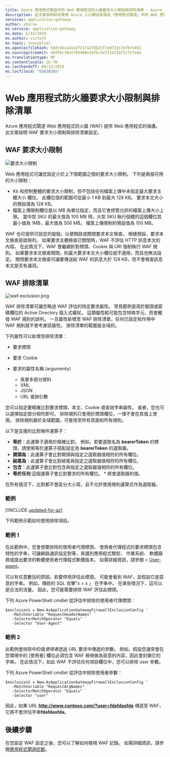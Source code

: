 ```yaml
---
title: Azure 應用程式閘道中的 Web 應用程式防火牆要求大小限制與排除清單 - Azure 入口網站
description: 此文章說明如何使用 Azure 入口網站來設定「應用程式閘道」中的 Web 應用程式防火牆要求大小限制與排除清單設定。
services: application-gateway
author: vhorne
ms.service: application-gateway
ms.date: 5/15/2019
ms.author: victorh
ms.topic: conceptual
ms.openlocfilehash: 5ddcdeca41e2f21fa27db25f7e0721c7ef87e491
ms.sourcegitcommit: d4dfbc34a1f03488e1b7bc5e711a11b72c717ada
ms.translationtype: MT
ms.contentlocale: zh-TW
ms.lasthandoff: 06/13/2019
ms.locfileid: "65620285"
---
```

# <a name="web-application-firewall-request-size-limits-and-exclusion-lists"></a>Web 應用程式防火牆要求大小限制與排除清單

Azure 應用程式閘道 Web 應用程式防火牆 (WAF) 提供 Web 應用程式的保護。 此文章說明 WAF 要求大小限制與排除清單設定。

## <a name="waf-request-size-limits"></a>WAF 要求大小限制

![要求大小限制](media/application-gateway-waf-configuration/waf-requestsizelimit.png)

Web 應用程式可讓您設定介於上下限範圍之間的要求大小限制。 下列是兩個可用的大小限制：

- Kb 和控制整體的要求大小限制，但不包括任何檔案上傳中未指定最大要求主體大小 欄位。 此欄位值的範圍可從最小 1 KB 到最大 128 KB。 要求本文大小的預設值為 128 KB。
- 檔案上傳限制欄位是以 MB 為單位指定，而且它會控管允許的檔案上傳大小上限。 當中型 SKU 的最大值為 100 MB 時，大型 SKU 執行個體的這個欄位其最小值為 1MB，最大值為 500 MB。 檔案上傳限制的預設值為 100 MB。

WAF 也可提供可設定的旋鈕，以便開啟或關閉要求本文檢查。 根據預設，要求本文檢查是啟用的。 如果要求主體檢查已關閉時，WAF 不評估 HTTP 訊息本文的內容。 在此情況下，WAF 會繼續針對標頭、Cookie 與 URI 強制執行 WAF 規則。 如果要求本文檢查關閉，則最大要求本文大小欄位就不適用，而且也無法設定。 關閉要求本文檢查可讓要傳送給 WAF 的訊息大於 128 KB，但不會檢查訊息本文是否有漏洞。

## <a name="waf-exclusion-lists"></a>WAF 排除清單

![waf-exclusion.png](media/application-gateway-waf-configuration/waf-exclusion.png)

WAF 排除清單可讓您略過 WAF 評估的特定要求屬性。 常見範例是用於驗證或密碼欄位的 Active Directory 插入式權杖。 這類屬性較可能包含特殊字元，而會觸發 WAF 規則的誤判。 一旦屬性新增至 WAF 排除清單，任何已設定和作用中 WAF 規則就不會考慮該屬性。 排除清單的範圍是全域的。

下列屬性可以新增至排除清單：

* 要求標頭
* 要求 Cookie
* 要求的屬性名稱 (argumenty)

   * 表單多部分資料
   * XML
   * JSON
   * URL 查詢引數

您可以指定要精確比對要求標頭、本文、Cookie 或查詢字串屬性。  或者，您也可以選擇指定部分相符即可。 排除規則只會用於標頭欄位，一律不會在其值上使用。 排除規則屬於全域範圍，可套用至所有頁面和所有規則。

以下是支援的比對條件運算子：

- **等於**：此運算子適用於精確比對。 例如，若要選取名為 **bearerToken** 的標頭，請使用等於運算子搭配設定為 **bearerToken** 的選取器。
- **開頭為**：此運算子會比對開頭與指定之選取器值相符的所有欄位。
- **結尾為**：此運算子會比對結尾與指定之選取器值相符的所有欄位。
- **包含**：此運算子會比對包含與指定之選取器值相符的所有欄位。
- **等於任何**:這個運算子會比對要求的所有欄位。 * 將會選取器的值。

在所有情況下，比對都不會區分大小寫，且不允許使用規則運算式作為選取器。

### <a name="examples"></a>範例

[!INCLUDE [updated-for-az](../../includes/updated-for-az.md)]

下列範例示範如何使用排除項目。

### <a name="example-1"></a>範例 1

在此範例中，您會想要排除的使用者代理標頭。 使用者代理程式的要求標頭包含特性的字串，可讓網路通訊協定對等，來識別應用程式類型、 作業系統、 軟體廠商或提出要求的軟體使用者代理程式軟體版本。 如需詳細資訊，請參閱 < [User-agent](https://developer.mozilla.org/en-US/docs/Web/HTTP/Headers/User-Agent)。

可以有任意數目的原因，若要停用評估此標頭。 可能會看到 WAF，並假設它是惡意的字串。 例如，傳統的 SQL 攻擊"x = x 」 在字串中。 在某些情況下，這可以是合法的流量。 因此，您可能需要排除 WAF 評估此標頭。

下列 Azure PowerShell cmdlet 從評估中排除的使用者代理標頭：

```azurepowershell
$exclusion1 = New-AzApplicationGatewayFirewallExclusionConfig `
   -MatchVariable "RequestHeaderNames" `
   -SelectorMatchOperator "Equals" `
   -Selector "User-Agent"
```

### <a name="example-2"></a>範例 2

此範例會排除中的值*使用者*透過 URL 要求中傳遞的參數。 例如，假設您通常會在您環境中的 [使用者] 欄位必須包含 WAF 檢視做為惡意的內容，因此會封鎖它的字串。  在此情況下，如此 WAF 不評估任何項目欄位中，您可以排除 user 參數。

下列 Azure PowerShell cmdlet 從評估中排除使用者參數：

```azurepowershell
$exclusion2 = New-AzApplicationGatewayFirewallExclusionConfig `
   -MatchVariable "RequestArgNames" `
   -SelectorMatchOperator "Equals" `
   -Selector "user"
```
因此，如果 URL **http://www.contoso.com/?user=fdafdasfda** 傳遞至 WAF，它將不會評估字串**fdafdasfda**。

## <a name="next-steps"></a>後續步驟

在您設定 WAF 設定之後，您可以了解如何檢視 WAF 記錄。 如需詳細資訊，請參閱[應用程式閘道診斷](application-gateway-diagnostics.md#diagnostic-logging)。
